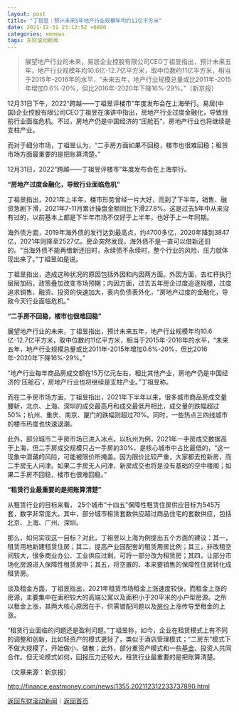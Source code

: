 ```yaml
---
layout: post
title: "丁祖昱：预计未来5年地产行业规模年均约11亿平方米"
date: 2021-12-31 23:12:52 +0800
categories: emnews
tags: 东财滚动新闻
---
```

> 展望地产行业的未来，易居企业控股有限公司CEO丁祖昱指出，预计未来五年，地产行业规模年均10.6亿-12.7亿平方米，取中位数约11亿平方米，相当于2015年-2016年的水平，“未来五年，地产行业规模总量或比2011年-2015年增加0.6%-20%，但比2016年-2020年下降16%-29%。”（新京报）

<p>12月31日下午，2022“跨越——丁祖昱评楼市”年度发布会在上海举行。易居(中国)企业控股有限公司CEO丁祖昱在演讲中指出，房地产行业过度金融化，导致目前行业面临危机。不过，房地产仍是中国经济的“压舱石”，房地产行业也将继续是支柱产业。</p>
 <p>而对于细分市场，丁祖昱认为，“二手房方面如果不回稳，楼市也很难回稳；租赁市场方面最重要的是把账算清楚。”</p>
 <p>12月31日，2022“跨越——丁祖昱评楼市”年度发布会在上海举行。</p>
 <p><strong>“房地产过度金融化，导致行业面临危机”</strong></p>
 <p>丁祖昱指出，2021年上半年，楼市形势曾经一片大好，而到了下半年，销售、融资急剧下滑，2021年7-11月累计操盘金额同比下滑27.8%。这是过去5年中从来没有过的，以前基本上都是下半年市场不仅好于上半年，也好于上一年同期。</p>
 <p>海外债方面，2019年海外债的发行达到最高点，约4700多亿，2020年降到3847亿，2021年则降至2527亿。房企突然发现，海外债不是一直可以借新还旧的。“当海外债不能再借新还旧时，永续债不永续时，整个行业的风险、压力就体现出来了。”丁祖昱如是说。</p>
 <p>丁祖昱指出，造成这种状况的原因包括外因和内因两方面。外因方面，去杠杆执行层层加码，政策叠加改变市场预期；内因方面，过去五年房企过度追逐规模，过度追求销售、融资、投资的快速加大，表内负债表外化，“房地产过度的金融化，导致今天行业面临危机。”</p>
 <p><strong>“二手房不回稳，楼市也很难回稳”</strong></p>
 <p>展望地产行业的未来，丁祖昱指出，预计未来五年，地产行业规模年均10.6亿-12.7亿平方米，取中位数约11亿平方米，相当于2015年-2016年的水平，“未来五年，地产行业规模总量或比2011年-2015年增加0.6%-20%，但比2016年-2020年下降16%-29%。”</p>
 <p>“地产行业每年商品房成交额在15万亿元左右，相比其他产业，房地产仍是中国经济的‘压舱石’，房地产行业也将继续是支柱产业。”丁祖昱称。</p>
 <p>而在二手房市场方面，丁祖昱指出，2021年下半年以来，很多城市商品房成交量腰斩，北京、上海、深圳的成交最高月和成交最低月相比，成交量的跌幅超过50%；杭州、重庆、南京、厦门的跌幅则超过70%。同时，一些热点三四线城市的楼市热度也快速退潮。</p>
 <p>此外，部分城市二手房市场已进入冰点。以杭州为例，2021年一手房成交数据高于上海，但二手房成交规模只占一手房的30%，是核心城市中占比最低的，“这一现象中潜藏的风险，可能被限价所掩盖。因为限价比较严重，大家都去抢新房，而二手房无人问津。如果二手房无人问津，新房成交也将是没有基础的空中楼阁；如果二手房不回稳，楼市也很难回稳。”</p>
 <p><strong>“租赁行业最重要的是把账算清楚”</strong></p>
 <p>从租赁行业的目标来看， 25个城市“十四五”保障性租赁住房供应目标为545万套，数字非常庞大。其中，部分城市租赁套数供应超过商品住宅的套数供应，包括北京、上海、广州、深圳。</p>
 <p>那么，如何实现这一目标？对此，丁祖昱以上海为例提出五个方面的建议：其一，租赁用地新建租赁住房；其二，提高产业园配套的租赁用房比例；其三，非改租空间较大，很多商业办公、工业供应过剩，可将一部分改为租赁房；其四，让部分市场化房源进入保障性租赁房中；其五，将空置的、本来要销售的保障性住房转化成租赁房。</p>
 <p>谈及租金方面，丁祖昱指出，2021年租赁市场租金上涨速度较快，而租金上涨的房源，主要集中在面积较大的高端公寓以及面积小于20平米的小户型房源。之所以租金上涨，其两大核心原因在于，供需错配问题以及<span id="Info.3325"><a href="http://data.eastmoney.com/cjsj/newhouse.html" class="infokey">房价</a></span>上涨传导至租金的上涨。</p>
 <p>“租赁行业面临的问题还是盈利问题。”丁祖昱称，如今，企业在租赁模式上有不同的调整和创新，比如轻资产的模式更轻了，类似于酒店管理模式；“二房东”模式下不做大规模了，开始做小、做散；此外，部分重资产模式和一些<span id="Info.3293"><a href="http://data.eastmoney.com/zlsj/" class="infokey">基金</a></span>、投资人共同合作。但无论模式如何，回报压力还较大，租赁行业最重要的是把账算清楚。</p><p class="em_media">（文章来源：新京报）</p>

<http://finance.eastmoney.com/news/1355,202112312233737890.html>

[返回东财滚动新闻](//finews.withounder.com/emnews/)｜[返回首页](//finews.withounder.com/)